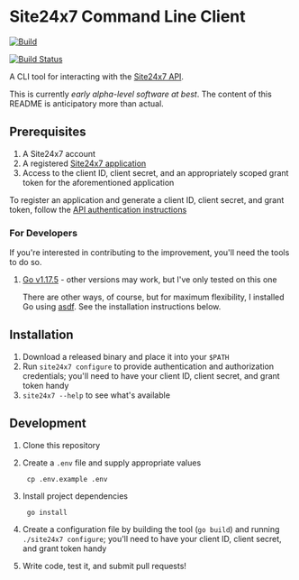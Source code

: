 # Site24x7 Command Line Client

[![Build](https://github.com/robwilkerson/site24x7-cli/actions/workflows/ci.yml/badge.svg)](https://github.com/robwilkerson/site24x7-cli/actions/workflows/ci.yml)

[![Build Status](https://app.travis-ci.com/robwilkerson/site24x7-cli.svg?branch=main)](https://app.travis-ci.com/robwilkerson/site24x7-cli)

A CLI tool for interacting with the [Site24x7 API](https://www.site24x7.com/help/api/#introduction).

This is currently _early alpha-level software at best_. The content of this README is anticipatory more than actual.

## Prerequisites

1. A Site24x7 account
2. A registered [Site24x7 application](https://api-console.zoho.com)
3. Access to the client ID, client secret, and an appropriately scoped grant token for the aforementioned application

To register an application and generate a client ID, client secret, and grant token, follow the [API authentication instructions](https://www.site24x7.com/help/api/#authentication)

### For Developers

If you're interested in contributing to the improvement, you'll need the tools to do so.

1. [Go v1.17.5](https://golang.org) - other versions may work, but I've only tested on this one

    There are other ways, of course, but for maximum flexibility, I installed Go using [asdf](https://asdf-vm.com). See the installation instructions below.

## Installation

1. Download a released binary and place it into your `$PATH`
1. Run `site24x7 configure` to provide authentication and authorization credentials; you'll need to have your client ID, client secret, and grant token handy
1. `site24x7 --help` to see what's available

## Development

1. Clone this repository
1. Create a `.env` file and supply appropriate values

        cp .env.example .env

1. Install project dependencies

        go install

1. Create a configuration file by building the tool (`go build`) and running `./site24x7 configure`; you'll need to have your client ID, client secret, and grant token handy
1. Write code, test it, and submit pull requests!
